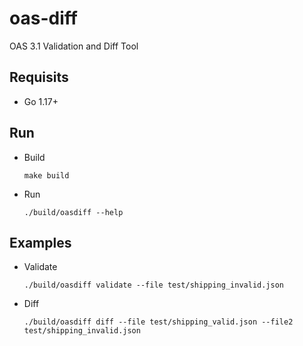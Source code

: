 # oas-diff
OAS 3.1 Validation and Diff Tool

## Requisits
- Go 1.17+

## Run
- Build
    ````
    make build
    ````
- Run
    ````
    ./build/oasdiff --help
    ````

## Examples
- Validate
    ````
    ./build/oasdiff validate --file test/shipping_invalid.json
    ````
- Diff
    ````
    ./build/oasdiff diff --file test/shipping_valid.json --file2 test/shipping_invalid.json
    ````
